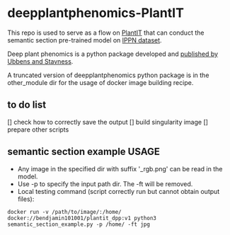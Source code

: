 # deepplantphenomics-PlantIT

This repo is used to serve as a flow on [PlantIT](http://portnoy.cyverse.org/) that can conduct the semantic section pre-trained model on [IPPN dataset](https://www.plant-phenotyping.org/datasets-home).

Deep plant phenomics is a python package developed and [published by Ubbens and Stavness](https://www.frontiersin.org/articles/10.3389/fpls.2017.01190/full).

A truncated version of deepplantphenomics python package is in the other_module dir for the usage of docker image building recipe.

## to do list
[] check how to correctly save the output
[] build singularity image
[] prepare other scripts

## semantic section example USAGE
* Any image in the specified dir with suffix '_rgb.png' can be read in the model.
* Use -p to specify the input path dir. The -ft will be removed.
* Local testing command (script correctly run but cannot obtain output files):
```
docker run -v /path/to/image/:/home/ docker://bendjamin101001/plantit_dpp:v1 python3 semantic_section_example.py -p /home/ -ft jpg
```
